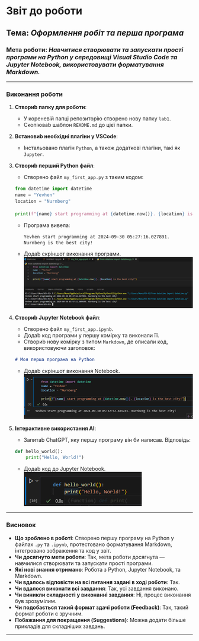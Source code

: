 # Звіт до роботи

## Тема: _Оформлення робіт та перша програма_

### Мета роботи: _Навчитися створювати та запускати прості програми на Python у середовищі Visual Studio Code та Jupyter Notebook, використовувати форматування Markdown._

---

### Виконання роботи

1. **Створиb папку для роботи**: 
    - У кореневій папці репозиторію створено нову папку `lab1`.
    - Скопіюваb шаблон `README.md` до цієї папки.

2. **Встановиb необхідні плагіни у VSCode**:
    - Інстальовано плагін `Python`, а також додаткові плагіни, такі як `Jupyter`.

3. **Створиb перший Python файл**: 
    - Створено файл `my_first_app.py` з таким кодом:
    ```python
    from datetime import datetime
    name = "Yevhen"
    location = "Nurnberg"

    print(f"{name} start programming at {datetime.now()}. {location} is the best city!")
    ```
    - Програма вивела:
      ```text
      Yevhen start programming at 2024-09-30 05:27:16.027891. Nurnberg is the best city!
      ```
    - Додаb скріншот виконання програми.
      ![.py](PNG/Python.jpg)

4. **Створиb Jupyter Notebook файл**:
    - Створено файл `my_first_app.ipynb`.
    - Додаb код програми у першу комірку та виконали її.
    - Створиb нову комірку з типом `Markdown`, де описали код, використовуючи заголовок:
    ```markdown
    # Моя перша програма на Python
    ```
    - Додаb скріншот виконання Notebook.
      ![.ipynb](PNG/Jupytr1.jpg)

5. **Інтерактивне використання AI**:
    - Запитаb ChatGPT, яку першу програму він би написав. Відповідь:
    ```python
    def hello_world():
        print("Hello, World!")
    ```
    - Додаb код до Jupyter Notebook.
      ![.ipynb](PNG/GPT.jpg)

---

### Висновок

- **Що зроблено в роботі**: Створено першу програму на Python у файлах `.py` та `.ipynb`, протестовано форматування Markdown, інтегровано зображення та код у звіт.
- **Чи досягнуто мети роботи**: Так, мета роботи досягнута — навчилися створювати та запускати прості програми.
- **Які нові знання отримано**: Робота з Python, Jupyter Notebook, та Markdown.
- **Чи вдалось відповісти на всі питання задані в ході роботи**: Так.
- **Чи вдалося виконати всі завдання**: Так, усі завдання виконано.
- **Чи виникли складності у виконанні завдання**: Ні, процес виконання був зрозумілим.
- **Чи подобається такий формат здачі роботи (Feedback)**: Так, такий формат роботи є зручним.
- **Побажання для покращення (Suggestions)**: Можна додати більше прикладів для складніших завдань.

---
